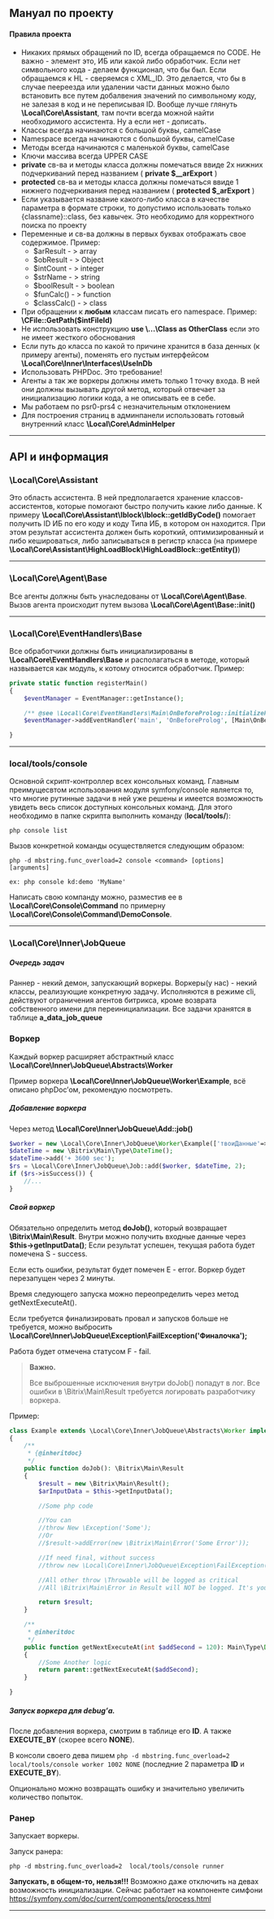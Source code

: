 ## Мануал по проекту

#### Правила проекта
+ Никаких прямых обращений по ID, всегда обращаемся по CODE. Не важно - элемент это, ИБ или какой либо обработчик. Если нет символьного кода - делаем функционал, что бы был. Если обращаемся к HL - сверяемся с XML_ID. Это делается, что бы в случае пеереезда или удалении части данных можно было встановить все путем добалвения значений по символьному коду, не залезая в код и не переписывая ID. Вообще лучше глянуть **\Local\Core\Assistant**, там почти всегда можной найти необходимого ассистента. Ну а если нет - дописать.
+ Классы всегда начинаются с большой буквы, camelCase
+ Namespace всегда начинаются с большой буквы, camelCase
+ Методы всегда начинаются с маленькой буквы, camelCase
+ Ключи массива всегда UPPER CASE
+ **private** св-ва и методы класса должны помечаться ввиде 2х нижних подчеркиваний перед названием ( **private $__arExport** )
+ **protected** св-ва и методы класса должны помечаться ввиде 1 нижнего подчеркивания перед названием ( **protected $_arExport** )
+ Если указывается название какого-либо класса в качестве параметра в формате строки, то допустимо использовать только {classname}::class, без кавычек. Это необходимо для корректного поиска по проекту
+ Переменные и св-ва должны в первых буквах отображать свое содержимое.  Пример:
  + $arResult - > array
  + $obResult - > Object
  + $intCount - > integer
  + $strName - > string
  + $boolResult - > boolean
  + $funCalc() - > function
  + $classCalc() - > class
+ При обращении к **любым** классам писать его namespace. Пример: **\CFile::GetPath($intFileId)**
+ Не использовать конструкцию **use \\...\Class as OtherClass** если это не имеет жесткого обоснования
+ Если путь до класса по какой то причине хранится в база денных (к примеру агенты), поменять его пустым интерфейсом **\Local\Core\Inner\Interfaces\UseInDb**
+ Использовать PHPDoc. Это требование!
+ Агенты а так же воркеры должны иметь только 1 точку входа. В ней они должны вызывать другой метод, который отвечает за инициализацию логики кода, а не описывать ее в себе.
+ Мы работаем по psr0-prs4 с незначительным отклонением
+ Для построения страниц в админпанели использовать готовый внутренний класс **\Local\Core\AdminHelper**

---
## API и информация

### \Local\Core\Assistant
Это область ассистента. В ней предполагается хранение классов-ассистентов, которые помогают быстро получить какие либо данные. К примеру **\Local\Core\Assistant\Iblock\Iblock::getIdByCode()** помогает получить ID ИБ по его коду и коду Типа ИБ, в котором он находится. При этом результат ассистента должен быть короткий, оптимизированный и либо кешироваться, либо записываться в регистр класса (на примере **\Local\Core\Assistant\HighLoadBlock\HighLoadBlock::getEntity()**)

---
### \Local\Core\Agent\Base
Все агенты должны быть унаследованы от **\Local\Core\Agent\Base**.
Вызов агента происходит путем вызова **\Local\Core\Agent\Base::init()**

---
### \Local\Core\EventHandlers\Base
Все обработчики должны быть инициализированы в **\Local\Core\EventHandlers\Base** и располагаться в методе, который назвывается как модуль, к котому относится обработчик.
Пример:
```php
private static function registerMain()
{
    $eventManager = EventManager::getInstance();

    /** @see \Local\Core\EventHandlers\Main\OnBeforeProlog::initializeRegionHost() */
    $eventManager->addEventHandler('main', 'OnBeforeProlog', [Main\OnBeforeProlog::class, 'initializeRegionHost']);

}
```

---
### local/tools/console

Основной скрипт-контроллер всех консольных команд. Главным преимущесвтом использования модуля symfony/console является то, что многие рутинные задачи в ней уже решены и имеется возможность увидеть весь список доступных консольных команд. Для этого необходимо в папке скрипта выполнить команду (**local/tools/**):
```
php console list
```
Вызов конкретной команды осуществляется следующим образом:
```
php -d mbstring.func_overload=2 console <command> [options] [arguments]

ex: php console kd:demo 'MyName'
```
 
Написать свою компанду можно, разместив ее в **\Local\Core\Console\Command** по примерну **\Local\Core\Console\Command\DemoConsole**.

---
### \Local\Core\Inner\JobQueue
##### Очередь задач
Раннер - некий демон, запускающий воркеры.
Воркеры(у нас) - некий классы, реализующие конкретную задачу. Исполняются в режиме cli, действуют ограничения агентов битрикса, кроме возврата собственного имени для переинициализации.
Все задачи хранятся в таблице **a_data_job_queue**

### Воркер
Каждый воркер расширяет абстрактный класс **\Local\Core\Inner\JobQueue\Abstracts\Worker**

Пример воркера **\Local\Core\Inner\JobQueue\Worker\Example**, всё описано phpDoc’ом, рекомендую посмотреть. 

##### Добавление воркера
Через метод **\Local\Core\Inner\JobQueue\Add::job()**
```php
$worker = new \Local\Core\Inner\JobQueue\Worker\Example(['твоиДанные'=>'воВремя','исполнения','воркерв']);
$dateTime = new \Bitrix\Main\Type\DateTime();
$dateTime->add('+ 3600 sec');
$rs = \Local\Core\Inner\JobQueue\Job::add($worker, $dateTime, 2);
if ($rs->isSuccess()) {
    //...
}
```

##### Свой воркер
Обязательно определить метод **doJob()**, который возвращает **\Bitrix\Main\Result**.
Внутри можно получить входные данные через **$this->getInputData()**;
Если результат успешен, текущая работа будет помечена S - success.

Если есть ошибки, результат будет помечен E - error. Воркер будет перезапущен через 2 минуты. 

Время следующего запуска можно переопределить через метод getNextExecuteAt().

Если требуется финализировать провал и запусков больше не требуется, можно выбросить **\Local\Core\Inner\JobQueue\Exception\FailException('Финалочка');**

Работа будет отмечена статусом F - fail.
> **Важно.**
> 
> Все выброшенные исключения внутри doJob() попадут в лог.
> Все ошибки в \Bitrix\Main\Result требуется логировать разработчику воркера.

Пример:
```php
class Example extends \Local\Core\Inner\JobQueue\Abstracts\Worker implements Inner\Interfaces\UseInDb
{
    /**
     * {@inheritdoc}
     */
    public function doJob(): \Bitrix\Main\Result
    {
        $result = new \Bitrix\Main\Result();
        $arInputData = $this->getInputData();

        //Some php code

        //You can
        //throw New \Exception('Some');
        //Or
        //$result->addError(new \Bitrix\Main\Error('Some Error'));

        //If need final, without success
        //throw new \Local\Core\Inner\JobQueue\Exception\FailException('Финалочка');

        //All other throw \Throwable will be logged as critical
        //All \Bitrix\Main\Error in Result will NOT be logged. It's your issue

        return $result;
    }

    /**
     * @inheritdoc
     */
    public function getNextExecuteAt(int $addSecond = 120): Main\Type\DateTime
    {
        //Some Another logic
        return parent::getNextExecuteAt($addSecond);
    }

}
```

##### Запуск воркера для debug’а.
После добавления воркера, смотрим в таблице его **ID**. А также **EXECUTE_BY** (скорее всего **NONE**).

В консоли своего дева пишем ```php -d mbstring.func_overload=2  local/tools/console worker 1002 NONE``` (последние 2 параметра **ID** и **EXECUTE_BY**).

Опционально можно возвращать ошибку и значительно увеличить количество попыток.

### Ранер
Запускает воркеры.

Запуск ранера:

```php -d mbstring.func_overload=2  local/tools/console runner```

**Запускать, в общем-то, нельзя!!!**
Возможно даже отключить на девах возможность инициализации.
Сейчас работает на компоненте симфони https://symfony.com/doc/current/components/process.html

---


